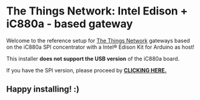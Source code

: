 # The Things Network: Intel Edison + iC880a - based gateway

Welcome to the reference setup for [The Things Network](https://thethingsnetwork.org/c/bucharest/) gateways based on the iC880a SPI concentrator with a Intel® Edison Kit for Arduino as host!

This installer **does not support the USB version** of the iC880a board.

If you have the SPI version, please proceed by **[CLICKING HERE.](https://github.com/mihaimiculescu/TTN-ic880a-edison-gateway/tree/spi)**

## Happy installing! :)
